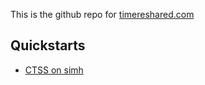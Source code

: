 This is the github repo for [timereshared.com](https://timereshared.com)

## Quickstarts
* [CTSS on simh](https://github.com/timereshared/ctss-simh-quickstart)

